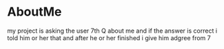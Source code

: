 # AboutMe

my project is asking the user 7th Q about me and if the answer is correct i told him or her that
and after he or her finished i give him adgree from 7